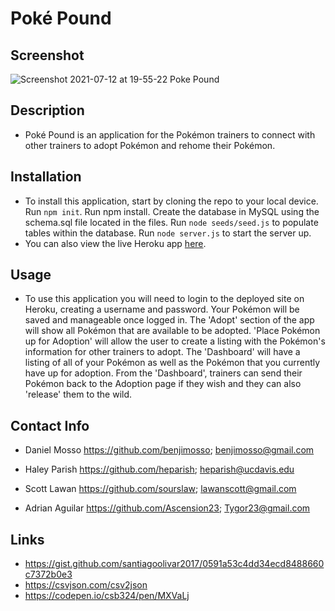 # Poké Pound
## Screenshot
![Screenshot 2021-07-12 at 19-55-22 Poke Pound](https://user-images.githubusercontent.com/77472152/125383002-8e09ee80-e34b-11eb-8c03-284b0052976a.png)

## Description
- Poké Pound is an application for the Pokémon trainers to connect with other trainers to adopt Pokémon and rehome their Pokémon.

## Installation
- To install this application, start by cloning the repo to your local device. Run ```npm init```. Run npm install. Create the database in MySQL using the schema.sql file located in the files. Run ```node seeds/seed.js``` to populate tables within the database. Run ```node server.js``` to start the server up. 
- You can also view the live Heroku app [here](https://desolate-inlet-00665.herokuapp.com/dashboard).

## Usage
- To use this application you will need to login to the deployed site on Heroku, creating a username and password. Your Pokémon will be saved and manageable once logged in. The 'Adopt' section of the app will show all Pokémon that are available to be adopted. 'Place Pokémon up for Adoption' will allow the user to create a listing with the Pokémon's information for other trainers to adopt. The 'Dashboard' will have a listing of all of your Pokémon as well as the Pokémon that you currently have up for adoption. From the 'Dashboard', trainers can send their Pokémon back to the Adoption page if they wish and they can also 'release' them to the wild.

## Contact Info
- Daniel Mosso
https://github.com/benjimosso;
benjimosso@gmail.com

- Haley Parish
https://github.com/heparish;
heparish@ucdavis.edu

- Scott Lawan
https://github.com/sourslaw;
lawanscott@gmail.com

- Adrian Aguilar
https://github.com/Ascension23;
Tygor23@gmail.com

## Links
* https://gist.github.com/santiagoolivar2017/0591a53c4dd34ecd8488660c7372b0e3
* https://csvjson.com/csv2json
* https://codepen.io/csb324/pen/MXVaLj
